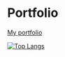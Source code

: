 # Portfolio
[My portfolio](https://jasonedman.dev)

[![Top Langs](https://github-readme-stats.vercel.app/api/top-langs/?username=jpe0824&count_private=true&theme=radical&layout=compact&langs_count=15)](https://github.com/anuraghazra/github-readme-stats)

